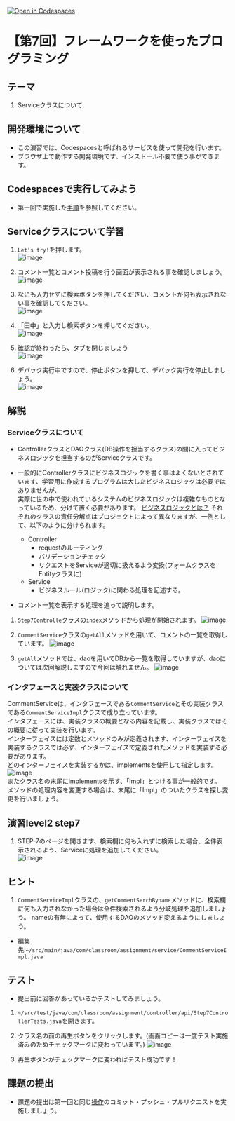 [![Open in Codespaces](https://classroom.github.com/assets/launch-codespace-7f7980b617ed060a017424585567c406b6ee15c891e84e1186181d67ecf80aa0.svg)](https://classroom.github.com/open-in-codespaces?assignment_repo_id=12201102)
# 【第7回】フレームワークを使ったプログラミング
## テーマ
1. Serviceクラスについて

## 開発環境について
* この演習では、Codespacesと呼ばれるサービスを使って開発を行います。
* ブラウザ上で動作する開発環境です、インストール不要で使う事ができます。

## Codespacesで実行してみよう
* 第一回で実施した[手順](/Codespacesの実行手順.md)を参照してください。

## Serviceクラスについて学習
1. `Let's try!`を押します。<br>
![image](https://user-images.githubusercontent.com/32722128/155075778-c7ad85ce-442a-40dd-ab4f-5f2cc6da30fd.png)

2. コメント一覧とコメント投稿を行う画面が表示される事を確認しましょう。<br>
![image](https://user-images.githubusercontent.com/32722128/155110313-51f72a46-7f17-4858-b273-1fc3df025e2f.png)

3. なにも入力せずに検索ボタンを押してください、コメントが何も表示されない事を確認してください。<br>
![image](https://user-images.githubusercontent.com/32722128/155110746-98b6b62a-4fbe-4734-878a-6784cb4b2f8e.png)

4. 「田中」と入力し検索ボタンを押してください。<br>
![image](https://user-images.githubusercontent.com/32722128/155110854-68a0cfec-95cb-494c-abd7-030475f9ebc5.png)

5. 確認が終わったら、タブを閉じましょう<br>
![image](https://user-images.githubusercontent.com/32722128/150733257-a1056c19-1b24-412b-8bfc-a6063e75c785.png)

6. デバック実行中ですので、停止ボタンを押して、デバック実行を停止しましょう。<br>
![image](https://user-images.githubusercontent.com/32722128/150748527-d7121765-5142-4f5a-9769-33c0c23627a4.png)

## 解説
### Serviceクラスについて
* ControllerクラスとDAOクラス(DB操作を担当するクラス)の間に入ってビジネスロジックを担当するのがServiceクラスです。
* 一般的にControllerクラスにビジネスロジックを書く事はよくないとされています、学習用に作成するプログラムは大したビジネスロジックは必要ではありませんが、  
実際に世の中で使われているシステムのビジネスロジックは複雑なものとなっているため、分けて置く必要があります。 
[ビジネスロジックとは？](https://wa3.i-3-i.info/word13666.html)
それぞれのクラスの責任分解点はプロジェクトによって異なりますが、一例として、以下のように分けられます。
  * Controller
    * requestのルーティング
    * バリデーションチェック
    * リクエストをServiceが適切に扱えるよう変換(フォームクラスをEntityクラスに)
  * Service
    * ビジネスルール(ロジック)に関わる処理を記述する。 

* コメント一覧を表示する処理を追って説明します。

1. `Step7Controlle`クラスの`index`メソッドから処理が開始されます。
![image](https://user-images.githubusercontent.com/32722128/155083396-069cbbd4-d2cb-448d-8434-1d6b921d2b43.png)

2. `CommentService`クラスの`getAll`メソッドを用いて、コメントの一覧を取得しています。
![image](https://user-images.githubusercontent.com/32722128/155083431-d0f3928b-7e15-499c-a7e1-8e2db27bf2b5.png)

3. `getAll`メソッドでは、daoを用いてDBから一覧を取得していますが、daoについては次回解説しますので今回は触れません。
![image](https://user-images.githubusercontent.com/32722128/155423210-ce707d89-aab3-433d-a8bc-24dec0259e27.png)


### インタフェースと実装クラスについて
CommentServiceは、インタフェースである`CommentService`とその実装クラスである`CommentServiceImpl`クラスで成り立っています。  
インタフェースには、実装クラスの概要となる内容を記載し、実装クラスではその概要に従って実装を行います。  
インターフェイスには定数とメソッドのみが定義されます、インターフェイスを実装するクラスでは必ず、インターフェイスで定義されたメソッドを実装する必要があります。  
どのインターフェイスを実装するかは、implementsを使用して指定します。  
![image](https://user-images.githubusercontent.com/32722128/155421735-6a408009-a2f9-41a6-a5a2-cadf9d69c923.png)  
またクラス名の末尾にimplementsを示す、「Impl」とつける事が一般的です。  
メソッドの処理内容を変更する場合は、末尾に「Impl」のついたクラスを探し変更を行いましょう。

## 演習level2 step7
1. STEP-7のページを開きます、検索欄に何も入れずに検索した場合、全件表示されるよう、Serviceに処理を追加してください。<br>
![image](https://user-images.githubusercontent.com/32722128/155084351-ccf283c8-a3c2-4a36-b709-382c86ff275f.png)

## ヒント
1. `CommentServiceImpl`クラスの、`getCommentSerchByname`メソッドに、検索欄に何も入力されなかった場合は全件検索されるよう分岐処理を追加しましょう。
nameの有無によって、使用するDAOのメソッド変えるようにしましょう。
* 編集先:`~/src/main/java/com/classroom/assignment/service/CommentServiceImpl.java`

## テスト
* 提出前に回答があっているかテストしてみましょう。

1. `~/src/test/java/com/classroom/assignment/controller/api/Step7ControllerTests.java`を開きます。

2. クラス名の前の再生ボタンをクリックします。(画面コピーは一度テスト実施済みのためチェックマークに変わっています。)
![image](https://user-images.githubusercontent.com/32722128/155107975-93155fa9-6892-4f52-ab67-db625683aa56.png)

3. 再生ボタンがチェックマークに変わればテスト成功です！

## 課題の提出
* 課題の提出は第一回と同じ[操作](/課題の提出手順.md)のコミット・プッシュ・プルリクエストを実施しましょう。
